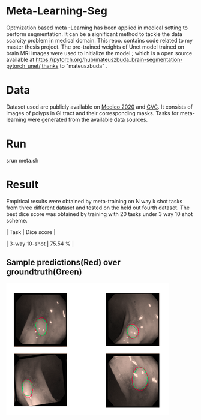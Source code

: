 # Meta-Learning-Seg
Optmization based meta -Learning has been applied in medical setting to perform segmentation. It can be a significant method to tackle the data scarcity problem in medical domain. This repo. contains code  related to my master thesis project. The pre-trained weights of Unet model trained on brain MRI images were used to initialize the model ; which is a open source available at https://pytorch.org/hub/mateuszbuda_brain-segmentation-pytorch_unet/,thanks to "mateuszbuda" .

# Data

Dataset used are publicly available  on [Medico 2020](https://multimediaeval.github.io/editions/2020/tasks/medico/) and [CVC](https://polyp.grand-challenge.org/Databases/).  It consists of images of polyps in GI tract and their corresponding masks. Tasks for meta-learning were generated from the available data sources.

# Run
srun meta.sh

# Result
Empirical results were obtained by meta-training on N way k shot tasks from three different dataset and tested on the held out fourth dataset. The best dice score was obtained by training with 20 tasks under 3 way 10 shot  scheme.

 |        Task            |  Dice score |
 
 | 3-way  10-shot  |   75.54 %   |

 ## Sample predictions(Red) over groundtruth(Green)

 ![Green- GT, Red- Pred](./imgs/pred.png)

